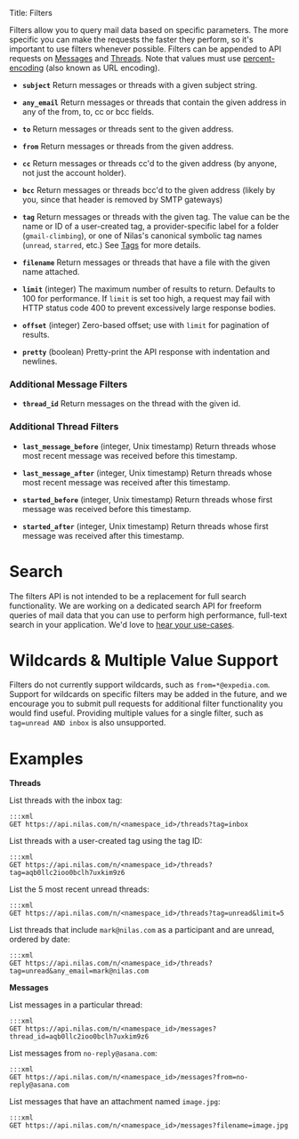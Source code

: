 Title: Filters

Filters allow you to query mail data based on specific parameters. The more specific you can make the requests the faster they perform, so it's important to use filters whenever possible. Filters can be appended to API requests on [Messages](#messages) and [Threads](#threads). Note that values must use [percent-encoding](http://en.wikipedia.org/wiki/Percent-encoding) (also known as URL encoding).

* **`subject`** Return messages or threads with a given subject string.

* **`any_email`** Return messages or threads that contain the given address in any of the from, to, cc or bcc fields.

* **`to`** Return messages or threads sent to the given address.

* **`from`** Return messages or threads from the given address.

* **`cc`** Return messages or threads cc'd to the given address (by anyone, not just the account holder).

* **`bcc`** Return messages or threads bcc'd to the given address (likely by you, since that header is removed by SMTP gateways)

* **`tag`** Return messages or threads with the given tag. The value can be the name or ID of a user-created tag, a provider-specific label for a folder (`gmail-climbing`), or one of Nilas's canonical symbolic tag names (`unread`, `starred`, etc.)  See [Tags](#tags) for more details.

* **`filename`** Return messages or threads that have a file with the given name attached.

* **`limit`** (integer) The maximum number of results to return. Defaults to 100 for performance. If `limit` is set too high, a request may fail with HTTP status code 400 to prevent excessively large response bodies.

* **`offset`** (integer) Zero-based offset; use with `limit` for pagination of results.

* **`pretty`** (boolean) Pretty-print the API response with indentation and newlines.

### Additional Message Filters

* **`thread_id`** Return messages on the thread with the given id.

### Additional Thread Filters

* **`last_message_before`** (integer, Unix timestamp) Return threads whose most recent message was received before this timestamp.

* **`last_message_after`** (integer, Unix timestamp) Return threads whose most recent message was received after this timestamp.

* **`started_before`** (integer, Unix timestamp) Return threads whose first message was received before this timestamp.

* **`started_after`** (integer, Unix timestamp) Return threads whose first message was received after this timestamp.


# Search

The filters API is not intended to be a replacement for full search functionality. We are working on a dedicated search API for freeform queries of mail data that you can use to perform high performance, full-text search in your application. We'd love to [hear your use-cases](mailto:support@nilas.com).

# Wildcards & Multiple Value Support

Filters do not currently support wildcards, such as `from=*@expedia.com`. Support for wildcards on specific filters may be added in the future, and we encourage you to submit pull requests for additional filter functionality you would find useful. Providing multiple values for a single filter, such as `tag=unread AND inbox` is also unsupported.


# Examples

**Threads**

List threads with the inbox tag:

```
:::xml
GET https://api.nilas.com/n/<namespace_id>/threads?tag=inbox
```

List threads with a user-created tag using the tag ID:

```
:::xml
GET https://api.nilas.com/n/<namespace_id>/threads?tag=aqb0llc2ioo0bclh7uxkim9z6
```

List the 5 most recent unread threads:

```
:::xml
GET https://api.nilas.com/n/<namespace_id>/threads?tag=unread&limit=5
```

List threads that include `mark@nilas.com` as a participant and are unread, ordered by date:

```
:::xml
GET https://api.nilas.com/n/<namespace_id>/threads?tag=unread&any_email=mark@nilas.com
```


**Messages**

List messages in a particular thread:

```
:::xml
GET https://api.nilas.com/n/<namespace_id>/messages?thread_id=aqb0llc2ioo0bclh7uxkim9z6
```

List messages from `no-reply@asana.com`:

```
:::xml
GET https://api.nilas.com/n/<namespace_id>/messages?from=no-reply@asana.com
```

List messages that have an attachment named `image.jpg`:

```
:::xml
GET https://api.nilas.com/n/<namespace_id>/messages?filename=image.jpg
```
